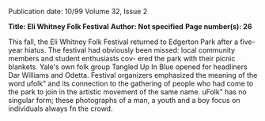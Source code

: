 Publication date: 10/99
Volume 32, Issue 2

**Title: Eli Whitney Folk Festival**
**Author: Not specified**
**Page number(s): 26**

This fall, the Eli Whitney Folk Festival returned to Edgerton 
Park after a five-year hiatus. The festival had obviously been 
missed: local community members and student enthusiasts cov-
ered the park with their picnic blankets. Yale's own folk group 
Tangled Up In Blue opened for headliners Dar Williams and 
Odetta. Festival organizers emphasized the meaning of the word 
ufolk" and its connection to the gathering of people who had 
come to the park to join in the artistic movement of the same 
name. uFolk" has no singular form; these photographs of a man, 
a youth and a boy focus on individuals always fn the crowd.